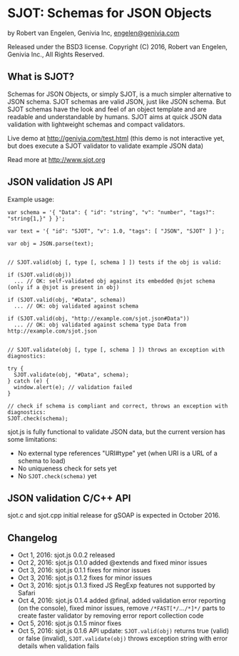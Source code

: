 
SJOT: Schemas for JSON Objects
==============================

by Robert van Engelen, Genivia Inc, <engelen@genivia.com>

Released under the BSD3 license.
Copyright (C) 2016, Robert van Engelen, Genivia Inc., All Rights Reserved.

What is SJOT?
-------------

Schemas for JSON Objects, or simply SJOT, is a much simpler alternative to JSON
schema.  SJOT schemas are valid JSON, just like JSON schema.  But SJOT schemas
have the look and feel of an object template and are readable and
understandable by humans.  SJOT aims at quick JSON data validation with
lightweight schemas and compact validators.

Live demo at <http://genivia.com/test.html> (this demo is not interactive yet, but does execute a SJOT validator to validate example JSON data)

Read more at <http://www.sjot.org>

JSON validation JS API
----------------------

Example usage:

    var schema = '{ "Data": { "id": "string", "v": "number", "tags?": "string{1,}" } }';

    var text = '{ "id": "SJOT", "v": 1.0, "tags": [ "JSON", "SJOT" ] }';

    var obj = JSON.parse(text);


    // SJOT.valid(obj [, type [, schema ] ]) tests if the obj is valid:

    if (SJOT.valid(obj))
      ... // OK: self-validated obj against its embedded @sjot schema (only if a @sjot is present in obj)

    if (SJOT.valid(obj, "#Data", schema))
      ... // OK: obj validated against schema

    if (SJOT.valid(obj, "http://example.com/sjot.json#Data"))
      ... // OK: obj validated against schema type Data from http://example.com/sjot.json


    // SJOT.validate(obj [, type [, schema ] ]) throws an exception with diagnostics:

    try {
      SJOT.validate(obj, "#Data", schema);
    } catch (e) {
      window.alert(e); // validation failed
    }

    // check if schema is compliant and correct, throws an exception with diagnostics:
    SJOT.check(schema);

sjot.js is fully functional to validate JSON data, but the current version has
some limitations:

- No external type references "URI#type" yet (when URI is a URL of a schema to load)
- No uniqueness check for sets yet
- No `SJOT.check(schema)` yet

JSON validation C/C++ API
-------------------------

sjot.c and sjot.cpp initial release for gSOAP is expected in October 2016.

Changelog
---------

- Oct 1, 2016: sjot.js 0.0.2 released
- Oct 2, 2016: sjot.js 0.1.0 added @extends and fixed minor issues
- Oct 3, 2016: sjot.js 0.1.1 fixes for minor issues
- Oct 3, 2016: sjot.js 0.1.2 fixes for minor issues
- Oct 3, 2016: sjot.js 0.1.3 fixed JS RegExp features not supported by Safari
- Oct 4, 2016: sjot.js 0.1.4 added @final, added validation error reporting (on the console), fixed minor issues, remove `/*FAST[*/`...`/*]*/` parts to create faster validator by removing error report collection code
- Oct 5, 2016: sjot.js 0.1.5 minor fixes
- Oct 5, 2016: sjot.js 0.1.6 API update: `SJOT.valid(obj)` returns true (valid) or false (invalid), `SJOT.validate(obj)` throws exception string with error details when validation fails
